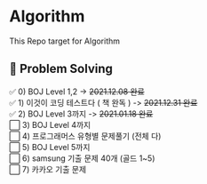 # Algorithm
This Repo target for Algorithm

## :dolphin: Problem Solving

:white_check_mark: 0) BOJ Level 1,2 ->  ~~2021.12.08 완료~~  
:white_check_mark: 1) 이것이 코딩 테스트다 ( 책 완독 ) ->  ~~2021.12.31 완료~~  
:white_check_mark: 2) BOJ Level 3까지 ->  ~~2021.01.18 완료~~  
:white_large_square: 3) BOJ Level 4까지  
:white_large_square: 4) 프로그래머스 유형별 문제풀기 (전체 다)  
:white_large_square: 5) BOJ Level 5까지  
:white_large_square: 6) samsung 기출 문제 40개 (골드 1~5)  
:white_large_square: 7) 카카오 기출 문제  

